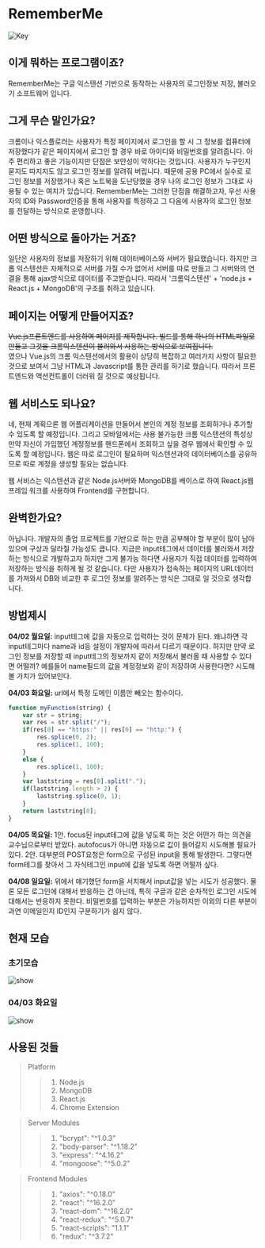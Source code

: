 # RememberMe
![Key](https://postfiles.pstatic.net/MjAxODAzMThfMTIz/MDAxNTIxMzY3MTk4NzM3.nQ81v6oKcyeDROpjs3xB-9oQYNmomVpph1-bFLmgoG8g.1N8JI50w1KkJY0VgDf54T-wiRiuOeDa9z3YQpBD3CLUg.PNG.ninanung/icon.png?type=w773)

## 이게 뭐하는 프로그램이죠?

RememberMe는 구글 익스텐션 기반으로 동작하는 사용자의 로그인정보 저장, 불러오기 소프트웨어 입니다.  

## 그게 무슨 말인가요?

크롬이나 익스플로러는 사용자가 특정 페이지에서 로그인을 할 시 그 정보를 컴퓨터에 저장했다가 같은 페이지에서 로그인 할 경우 바로 아이디와 비밀번호를 알려줍니다. 아주 편리하고 좋은 기능이지만 단점은 보안성이 약하다는 것입니다. 사용자가 누구인지 묻지도 따지지도 않고 로그인 정보를 알려줘 버립니다. 때문에 공용 PC에서 실수로 로그인 정보를 저장했거나 혹은 노트북을 도난당했을 경우 나의 로그인 정보가 그대로 사용될 수 있는 여지가 있습니다. RememberMe는 그러한 단점을 해결하고자, 우선 사용자의 ID와 Password인증을 통해 사용자를 특정하고 그 다음에 사용자의 로그인 정보를 전달하는 방식으로 운영합니다.  

## 어떤 방식으로 돌아가는 거죠?

일단은 사용자의 정보를 저장하기 위해 데이터베이스와 서버가 필요했습니다. 하지만 크롭 익스텐션은 자체적으로 서버를 가질 수가 없어서 서버를 따로 만들고 그 서버와의 연결을 통해 ajax방식으로 데이터를 주고받습니다. 따라서 '크롬익스텐션' + 'node.js + React.js + MongoDB'의 구조를 취하고 있습니다.  

## 페이지는 어떻게 만들어지죠?

~~Vue.js프론트엔드를 사용하여 페이지를 제작합니다. 빌드를 통해 하나의 HTML파일로 만들고 그것을 크롬익스텐션이 불러와서 사용하는 방식으로 보여집니다.~~  
였으나 Vue.js의 크롬 익스텐션에서의 활용이 상당히 복잡하고 여러가지 사항이 필요한 것으로 보여서 그냥 HTML과 Javascript를 통한 관리를 하기로 했습니다. 따라서 프론트엔드와 액션컨트롤이 더러워 질 것으로 예상됩니다.  

## 웹 서비스도 되나요?

네, 현재 계획으론 웹 어플리케이션을 만들어서 본인의 계정 정보를 조회하거나 추가할 수 있도록 할 예정입니다. 그리고 모바일에서는 사용 불가능한 크롬 익스텐션의 특성상 만약 자신이 가입했던 계정정보를 핸드폰에서 조회하고 싶을 경우 웹에서 확인할 수 있도록 할 예정입니다. 웹은 따로 로그인이 필요하며 익스텐션과의 데이터베이스를 공유하므로 따로 계정을 생성할 필요는 없습니다.  

웹 서비스는 익스텐션과 같은 Node.js서버와 MongoDB를 베이스로 하여 React.js웹 프레임 워크를 사용하여 Frontend를 구현합니다.  

## 완벽한가요?

아닙니다. 개발자의 졸업 프로젝트를 기반으로 하는 만큼 공부해야 할 부분이 많이 남아있으며 구상과 달라질 가능성도 큽니다. 지금은 input테그에서 데이터를 불러와서 저장하는 방식으로 개발하고자 하지만 그게 불가능 하다면 사용자가 직접 데이터를 입력하여 저장하는 방식을 취하게 될 것 같습니다. 다만 사용자가 접속하는 페이지의 URL데이터를 가져와서 DB와 비교한 후 로그인 정보를 알려주는 방식은 그대로 일 것으로 생각합니다.

## 방법제시  

__04/02 월요일:__ input테그에 값을 자동으로 입력하는 것이 문제가 된다. 왜냐하면 각 input테그마다 name과 id등 설정이 개발자에 따라서 다르기 때문이다. 하지만 만약 로그인 정보를 저장할 때 input테그의 정보까지 같이 저장해서 불러올 때 사용할 수 있다면 어떨까? 예를들어 name필드의 값을 계정정보와 같이 저장하여 사용한다면? 시도해볼 가치가 있어보인다.  

__04/03 화요일:__ url에서 특정 도메인 이름만 빼오는 함수이다.  
~~~javascript
function myFunction(string) {
    var str = string;
    var res = str.split("/");
    if(res[0] == "https:" || res[0] == "http:") {
        res.splice(0, 2);
        res.splice(1, 100);
    }
    else {
    	res.splice(1, 100);
    }
    var laststring = res[0].split(".");
    if(laststring.length > 2) {
    	laststring.splice(0, 1);
    }
    return laststring[0];
}
~~~  

__04/05 목요일:__ 1안. focus된 input테그에 값을 넣도록 하는 것은 어떤가 하는 의견을 교수님으로부터 받았다. autofocus가 아니면 자동으로 값이 들어갈지 시도해볼 필요가 있다. 2안. 대부분의 POST요청은 form으로 구성된 input을 통해 발생한다. 그렇다면 form테그를 찾아서 그 자식테그인 input에 값을 넣도록 하면 어떨까 싶다.  

__04/08 일요일:__ 위에서 얘기했던 form을 서치해서 input값을 넣는 시도가 성공했다. 물론 모든 로그인에 대해서 반응하는 건 아닌데, 특히 구글과 같은 순차적인 로그인 시도에 대해서는 반응하지 못한다. 비밀번호를 입력하는 부분은 가능하지만 이외의 다른 부분이 과연 이메일인지 ID인지 구분하기가 쉽지 않다.  

## 현재 모습

### __초기모습__  
![show](https://postfiles.pstatic.net/MjAxODAzMjBfMjQz/MDAxNTIxNTI5MTk4NTIy.3QXunys4BUZ72-KqCZ3TgVI95X3Aza4E5atOCZinVdkg.KSSQjuNclgAzPMmyn-XMHCvtDLcMFd0QIaG7M2Lvz-Yg.PNG.ninanung/%EC%8A%A4%ED%81%AC%EB%A6%B0%EC%83%B7_2018-03-20_15.58.50.png?type=w773)  

### __04/03 화요일__  
![show](https://postfiles.pstatic.net/MjAxODA0MDNfMzYg/MDAxNTIyNzIyNjI4NzM1.3qxmw1fvUXhWzLvrDdDzQX1AC6dASZX-sbMLtA0N-zkg.1LyqwSIO-AXmsd5U0YV-tBMtJZpG71_f65T4zWe3Nlog.PNG.ninanung/%EC%8A%A4%ED%81%AC%EB%A6%B0%EC%83%B7_2018-04-03_%EC%98%A4%EC%A0%84_11.28.26.png?type=w773)  

## 사용된 것들

> Platform
>> 1. Node.js
>> 2. MongoDB
>> 3. React.js
>> 4. Chrome Extension

> Server Modules
>> 1. "bcrypt": "^1.0.3"
>> 2. "body-parser": "^1.18.2"
>> 3. "express": "^4.16.2"
>> 4. "mongoose": "^5.0.2"

> Frontend Modules
>> 1. "axios": "^0.18.0"
>> 2. "react": "^16.2.0"
>> 3. "react-dom": "^16.2.0"
>> 4. "react-redux": "^5.0.7"
>> 5. "react-scripts": "1.1.1"
>> 6. "redux": "^3.7.2"